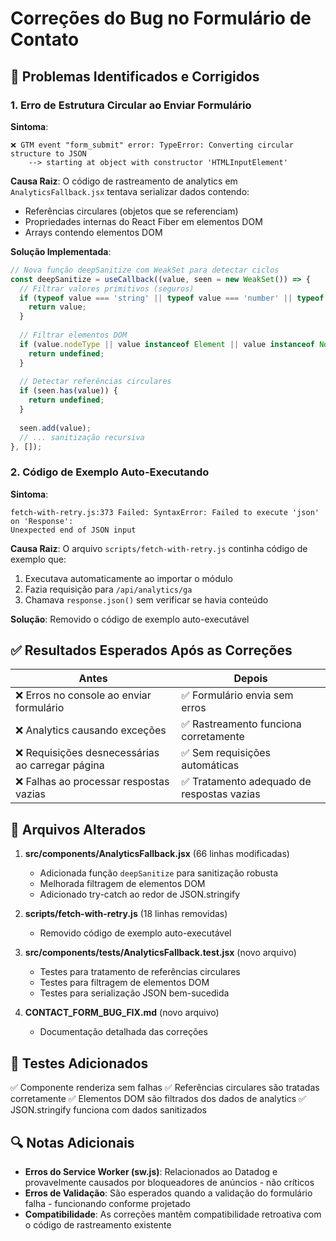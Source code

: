 # Correções do Bug no Formulário de Contato

## 🐛 Problemas Identificados e Corrigidos

### 1. Erro de Estrutura Circular ao Enviar Formulário

**Sintoma**: 
```
❌ GTM event "form_submit" error: TypeError: Converting circular structure to JSON
    --> starting at object with constructor 'HTMLInputElement'
```

**Causa Raiz**: 
O código de rastreamento de analytics em `AnalyticsFallback.jsx` tentava serializar dados contendo:
- Referências circulares (objetos que se referenciam)
- Propriedades internas do React Fiber em elementos DOM
- Arrays contendo elementos DOM

**Solução Implementada**:
```javascript
// Nova função deepSanitize com WeakSet para detectar ciclos
const deepSanitize = useCallback((value, seen = new WeakSet()) => {
  // Filtrar valores primitivos (seguros)
  if (typeof value === 'string' || typeof value === 'number' || typeof value === 'boolean') {
    return value;
  }
  
  // Filtrar elementos DOM
  if (value.nodeType || value instanceof Element || value instanceof Node) {
    return undefined;
  }
  
  // Detectar referências circulares
  if (seen.has(value)) {
    return undefined;
  }
  
  seen.add(value);
  // ... sanitização recursiva
}, []);
```

### 2. Código de Exemplo Auto-Executando

**Sintoma**:
```
fetch-with-retry.js:373 Failed: SyntaxError: Failed to execute 'json' on 'Response': 
Unexpected end of JSON input
```

**Causa Raiz**: 
O arquivo `scripts/fetch-with-retry.js` continha código de exemplo que:
1. Executava automaticamente ao importar o módulo
2. Fazia requisição para `/api/analytics/ga`
3. Chamava `response.json()` sem verificar se havia conteúdo

**Solução**: Removido o código de exemplo auto-executável

## ✅ Resultados Esperados Após as Correções

| Antes | Depois |
|-------|--------|
| ❌ Erros no console ao enviar formulário | ✅ Formulário envia sem erros |
| ❌ Analytics causando exceções | ✅ Rastreamento funciona corretamente |
| ❌ Requisições desnecessárias ao carregar página | ✅ Sem requisições automáticas |
| ❌ Falhas ao processar respostas vazias | ✅ Tratamento adequado de respostas vazias |

## 📝 Arquivos Alterados

1. **src/components/AnalyticsFallback.jsx** (66 linhas modificadas)
   - Adicionada função `deepSanitize` para sanitização robusta
   - Melhorada filtragem de elementos DOM
   - Adicionado try-catch ao redor de JSON.stringify

2. **scripts/fetch-with-retry.js** (18 linhas removidas)
   - Removido código de exemplo auto-executável

3. **src/components/__tests__/AnalyticsFallback.test.jsx** (novo arquivo)
   - Testes para tratamento de referências circulares
   - Testes para filtragem de elementos DOM
   - Testes para serialização JSON bem-sucedida

4. **CONTACT_FORM_BUG_FIX.md** (novo arquivo)
   - Documentação detalhada das correções

## 🧪 Testes Adicionados

✅ Componente renderiza sem falhas
✅ Referências circulares são tratadas corretamente
✅ Elementos DOM são filtrados dos dados de analytics
✅ JSON.stringify funciona com dados sanitizados

## 🔍 Notas Adicionais

- **Erros do Service Worker (sw.js)**: Relacionados ao Datadog e provavelmente causados por bloqueadores de anúncios - não críticos
- **Erros de Validação**: São esperados quando a validação do formulário falha - funcionando conforme projetado
- **Compatibilidade**: As correções mantêm compatibilidade retroativa com o código de rastreamento existente
